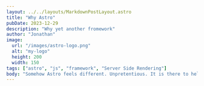 ```yaml
---
layout: ../../layouts/MarkdownPostLayout.astro
title: "Why Astro"
pubDate: 2023-12-29
description: "Why yet another fromework"
author: "Jonathan"
image:
  url: "/images/astro-logo.png"
  alt: "my-logo"
  height: 200
  width: 150
tags: ["astro", "js", "framework", "Server Side Rendering"]
body: "Somehow Astro feels different. Unpretentious. It is there to help but does not get in the way, you kind of just get on with the project. Components? Sure. Partial hydration? Be our guest. Other frameworks? Of course. Very pleasant"
---
```

